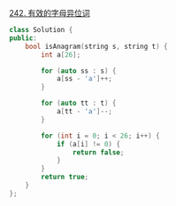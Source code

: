 [242. 有效的字母异位词](https://leetcode.cn/problems/valid-anagram/description/)

```cpp
class Solution {
public:
    bool isAnagram(string s, string t) {
        int a[26];

        for (auto ss : s) {
            a[ss - 'a']++;
        }

        for (auto tt : t) {
            a[tt - 'a']--;
        }

        for (int i = 0; i < 26; i++) {
            if (a[i] != 0) {
                return false;
            }
        }
        return true;
    }
};
```
